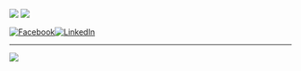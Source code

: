 
![](https://github-readme-stats.vercel.app/api/top-langs/?username=Vihu001&theme=dark&hide_border=false&include_all_commits=false&count_private=false&layout=compact)
![](https://github-readme-streak-stats.herokuapp.com/?user=Vihu001&theme=dark&hide_border=false)<br/>

[![Facebook](https://img.shields.io/badge/Facebook-%231877F2.svg?logo=Facebook&logoColor=white)](https://www.facebook.com/viktor.hurtig)[![LinkedIn](https://img.shields.io/badge/LinkedIn-%230077B5.svg?logo=linkedin&logoColor=white)](https://www.linkedin.com/in/viktor-hurtig-330547216/) 


---
[![](https://visitcount.itsvg.in/api?id=Vihu001&icon=0&color=1)](https://visitcount.itsvg.in)


<!-- Proudly created with GPRM ( https://gprm.itsvg.in ) -->

